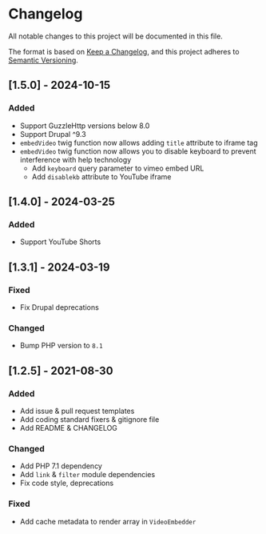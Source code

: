 # Changelog
All notable changes to this project will be documented in this file.

The format is based on [Keep a Changelog](https://keepachangelog.com/en/1.0.0/),
and this project adheres to [Semantic Versioning](https://semver.org/spec/v2.0.0.html).

## [1.5.0] - 2024-10-15
### Added
- Support GuzzleHttp versions below 8.0
- Support Drupal ^9.3
- `embedVideo` twig function now allows adding `title` attribute to iframe tag
- `embedVideo` twig function now allows you to disable keyboard to prevent interference with help technology
    - Add `keyboard` query parameter to vimeo embed URL
    - Add `disablekb` attribute to YouTube iframe

## [1.4.0] - 2024-03-25
### Added
- Support YouTube Shorts

## [1.3.1] - 2024-03-19
### Fixed
- Fix Drupal deprecations
### Changed
- Bump PHP version to `8.1`

## [1.2.5] - 2021-08-30
### Added
- Add issue & pull request templates
- Add coding standard fixers & gitignore file
- Add README & CHANGELOG

### Changed
- Add PHP 7.1 dependency
- Add `link` & `filter` module dependencies
- Fix code style, deprecations

### Fixed
- Add cache metadata to render array in `VideoEmbedder`
